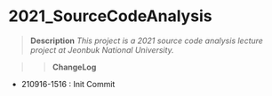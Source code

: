 # 2021_SourceCodeAnalysis

> **Description**
*This project is a 2021 source code analysis lecture project at Jeonbuk National University.*

>> **ChangeLog**
* 210916-1516 : Init Commit
